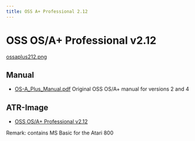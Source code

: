 ```yaml
---
title: OSS A+ Professional 2.12
---
```

# OSS OS/A+ Professional v2.12  
  
[ossaplus212.png](attachments/ossaplus212.png)  
  
## Manual  
- [OS-A_Plus_Manual.pdf](attachments/OS-A_Plus_Manual.pdf) Original OSS OS/A+ manual for versions 2 and 4  
  
## ATR-Image  
- [OSS OS/A+ Professional v2.12](attachments/ossa__pr.atr)  
  
Remark: contains MS Basic for the Atari 800  
